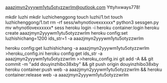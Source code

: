 aaazjmyn2yyywm1ytu5otyzzwrlm@outlook.com
Yttyhxways778!

mkdir luzhi
mkdir luzhichenggong
touch luzhi/1.txt
touch luzhichenggong/1.txt
rm -rf sess/whynotlovexxxxxx*
python3 sessgen.py
mv whynotlovexxxxxx* sess
heroku login -i
heroku container:login
heroku create aaazjmyn2yyywm1ytu5otyzzwrlm
heroku config:set luzhishichang=1200 ids_str=1 -a aaazjmyn2yyywm1ytu5otyzzwrlm

heroku config:get luzhishichang -a aaazjmyn2yyywm1ytu5otyzzwrlm >heroku_config.ini
heroku config:get ids_str -a aaazjmyn2yyywm1ytu5otyzzwrlm >>heroku_config.ini
git add -A && git commit -m "add douyinzhibo38xby" && git push origin douyinzhibo38xby
heroku container:push web -a aaazjmyn2yyywm1ytu5otyzzwrlm && heroku container:release web -a aaazjmyn2yyywm1ytu5otyzzwrlm